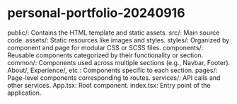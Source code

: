 # personal-portfolio-20240916

public/: Contains the HTML template and static assets.
src/: Main source code.
assets/: Static resources like images and styles.
styles/: Organized by component and page for modular CSS or SCSS files.
components/: Reusable components categorized by their functionality or section.
common/: Components used across multiple sections (e.g., Navbar, Footer).
About/, Experience/, etc.: Components specific to each section.
pages/: Page-level components corresponding to routes.
services/: API calls and other services.
App.tsx: Root component.
index.tsx: Entry point of the application.